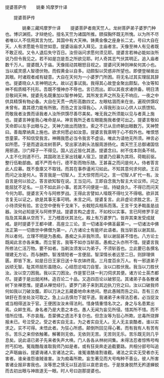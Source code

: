   提婆菩萨传
　　姚秦 鸠摩罗什译




　　提婆菩萨传

　　　　姚秦三藏鸠摩罗什译
　　提婆菩萨者南天竺人。龙树菩萨弟子婆罗门种也。博识渊揽。才辩绝伦。擅名天竺为诸国所推。赜探胸怀既无所愧。以为所不尽者唯以人不信用其言为忧。其国中有大天神。铸黄金像之座身长二丈。号曰大自在天。人有求愿能令现世如意。提婆诣庙求入拜见。主庙者言。天像至神人有见者既不敢正视。又令人退后失守百日。汝但诣问求愿何须见耶。提婆言若神必能如汝所说乃但令我见之。若不如是岂是吾之所欲见耶。时人奇其志气伏其明正。追入庙者数千万人。提婆既入于庙。天像摇动其眼怒目视之。提婆问天神则神矣何其小也。当以威灵感人智德伏物。而假黄金以自多。动颇梨以荧惑非所望也。即便登梯凿出其眼。时诸观者咸有疑意。大自在天何为一小婆罗门所困。将无名过其实理屈其辞也。提婆晓众人言神明远大。故以近事试我。我得其心故登金聚出颇梨。令汝等知神不假质精不托形。吾既不慢神亦不辱也。言已而出。即以其夜求诸供备。明日清旦敬祠天神。提婆先名既重加以智参神契。其所发言声之所及无不响应。一夜之中供具精馔有物必备。大自在天贯一肉形高数四丈。左眼枯涸而来在坐。遍观供馔叹未曾有。嘉其德力能有所致。而告之言汝得我心。人得我形汝以心供人以质馈知。而敬我者汝畏而诬我者人汝所供馔尽善尽美矣。唯无我之所须能以见与者真上施也。提婆言神鉴我心唯命是从。神言我所乏者左眼能施我者便可出之。提婆言敬如天命即以左手出眼与之。天神力故出而随生。索之不已从旦终朝出眼数万。天神赞曰。善哉摩纳真上施也。欲求何愿必如汝意。提婆言我禀明于心不假外也。唯恨悠悠童蒙。不知信受我言。神赐我愿必当令我言不虚设。唯此为请他无所须。神言必如所愿。于是而退诣龙树菩萨。受出家法剃头法服周游扬化。南天竺王总御诸国信用邪道。沙门释子一不得见。国人远近皆化其道。提婆念曰。树不伐本则条不倾。人主不化则道不行。其国政法王家出钱雇人宿卫。提婆乃应募为其将。荷戟前驱。整行伍勒部曲。威不严而令行。德不彰而物乐随。王甚喜之而问是何人。侍者答言此人应募。既不食廪又不取钱。而其在事恭谨闲习如此。不知其意何求何欲。王召而问之汝是何人。答言我是一切智人。王大惊愕而问之。言一切智人旷代一有。汝自言是何以验之。答言欲知智在说。王当见问。王即自念我为智主大论议师。问之能屈犹不足名。一旦不如此非小事。若其不问便是一屈。持疑良久。不得已而问天今何为耶。提婆言天今与阿修罗战。王得此言譬如人噎既不得吐又不得咽。欲非其言复无以证之。欲是其事无事可明。未言之间。提婆复言。此非虚论求胜之言。王小待须臾有验。言讫空中便有干戈来下。长戟短兵相系而落。王言干戈矛戟虽是战器。汝何必知是天与阿修罗战。提婆言构之虚言。不如校以实事。言已阿修罗手足指及其耳鼻从空而下。王乃稽首伏其法化。殿上有万婆罗门。皆弃其束发受成就戒。是时提婆于王都中建．高座立三论。言一切诸圣中佛圣最第一。一切诸法中佛法正第一一切救世中佛僧为第一。八方诸论士有能坏此语者。我当斩首以谢其屈。所以者何。立理不明是为愚痴。愚痴之头非我所须。斩以谢屈甚不惜也。八方论士既闻此言亦各来集。而立誓言。我等不如亦当斩首。愚痴之头亦所不惜。提婆言我所修法仁活万物。要不如者。当剃汝须发以为弟子。不须斩首也。立此要已各撰名理建无方论。而与酬酢。智浅情短者一言便屈。智深情长者远至二日。则辞理俱匮。即皆下发。如是日日王家日送十车衣钵终竟。三月度百余万人。有一邪道弟子凶顽无智。耻其师屈形虽随众。心结怨忿啮刀自誓。汝以口胜伏我。我当以刀胜伏汝。汝以空刀困我。我以实刀困汝。作是誓已挟一利刀伺求其便。诸方论士英杰都尽。提婆于是出就闲林。造百论二十品。又造四百论以破邪见。其诸弟子各各散诸树下坐禅思惟。提婆从禅觉经行。婆罗门弟子来到其边执刀穷之曰。汝以口破我师何如我以刀破汝腹。即以刀决之五藏委地命未绝间。愍此愚贼而告之曰。吾有三衣钵釪在吾坐处汝可取之。急上山去慎勿下就平道。我诸弟子未得法忍者。必当捉汝或当相得送汝于官。王便困汝汝未得法利。惜身情重惜名次之。身之与名患累出焉。众衅生焉。身名者乃是大患之本也。愚人无闻为妄见所侵。惜其所不惜。而不惜所应惜。不亦哀哉。吾蒙佛之遗法不复尔也。但念汝等为狂心所欺。忿毒所烧罪报未已。号泣受之。受之者实自无主。为之者实自无人。无人无主哀酷者。谁以实求之。实不可得。未悟此者。为狂心所惑。颠倒所回见得心著。而有我有人有苦有乐。苦乐之来但依触著。解著则无依。无依则无苦。无苦则无乐。苦乐既无则几乎息矣。说此语已弟子先来者失声大唤。门人各各从林树间集。未得法忍者惊怖号啕拊丐扣地。冤哉酷哉谁取我师乃如是者。或有狂突奔走追截要路。共相分部号叫追之声聒幽谷。提婆诲诸人言诸法之实。谁冤谁酷谁割谁截。诸法之实实无受者亦无害者。谁亲谁怨谁贼谁害。汝为痴毒所欺。妄生著见而大号啕种不善业。彼人所害害诸业报非害我也。汝等思之慎无以狂追狂以哀悲哀也。于是放身脱然无矜遂蝉蜕而去初出眼与神故遂无一眼。时人号曰迦那提婆也。

